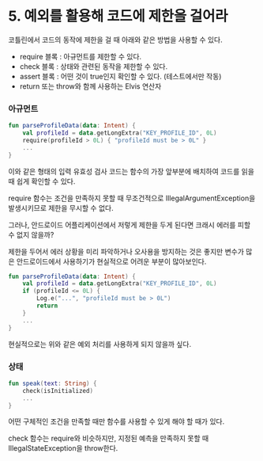 # 5. 예외를 활용해 코드에 제한을 걸어라

코틀린에서 코드의 동작에 제한을 걸 때 아래와 같은 방법을 사용할 수 있다.

- require 블록 : 아규먼트를 제한할 수 있다.
- check 블록 : 상태와 관련된 동작을 제한할 수 있다.
- assert 블록 : 어떤 것이 true인지 확인할 수 있다. (테스트에서만 작동)
- return 또는 throw와 함께 사용하는 Elvis 연산자

### 아규먼트

```kotlin
fun parseProfileData(data: Intent) {
    val profileId = data.getLongExtra("KEY_PROFILE_ID", 0L)
    require(profileId > 0L) { "profileId must be > 0L" }
    ...
}
```

이와 같은 형태의 입력 유효성 검사 코드는 함수의 가장 앞부분에 배치하여 코드를 읽을 때 쉽게 확인할 수 있다.

require 함수는 조건을 만족하지 못할 때 무조건적으로 IllegalArgumentException을 발생시키므로 제한을 무시할 수 없다.

그러나, 안드로이드 어플리케이션에서 저렇게 제한을 두게 된다면 크래시 에러를 피할 수 없지 않을까?

제한을 두어서 에러 상황을 미리 파악하거나 오사용을 방지하는 것은 좋지만 변수가 많은 안드로이드에서 사용하기가 현실적으로 어려운 부분이 많아보인다.

```kotlin
fun parseProfileData(data: Intent) {
    val profileId = data.getLongExtra("KEY_PROFILE_ID", 0L)
    if (profileId <= 0L) {
        Log.e("...", "profileId must be > 0L")
        return
    }
    ...
}
```

현실적으로는 위와 같은 예외 처리를 사용하게 되지 않을까 싶다.

### 상태

```kotlin
fun speak(text: String) {
    check(isInitialized)
    ...
}
```

어떤 구체적인 조건을 만족할 때만 함수를 사용할 수 있게 해야 할 때가 있다.

check 함수는 require와 비슷하지만, 지정된 예측을 만족하지 못할 때 IllegalStateException을 throw한다.